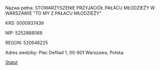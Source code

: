 Nazwa pełna: STOWARZYSZENIE PRZYJACIÓŁ PAŁACU MŁODZIEŻY W WARSZAWIE "TO MY Z PAŁACU MŁODZIEŻY"

KRS: 0000937439

NIP: 5252888068

REGON: 520646225

Adres siedziby: Plac Defilad 1, 00-901 Warszawa, Polska

[Statut](/files/Statut_Stowarzyszenie.pdf)